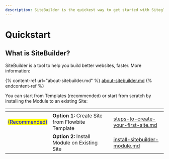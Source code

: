 ```yaml
---
description: SiteBuilder is the quickest way to get started with Siteglide
---
```


# Quickstart

## What is SiteBuilder?

SiteBuilder is a tool to help you build better websites, faster. More information:

{% content-ref url="about-sitebuilder.md" %}
[about-sitebuilder.md](about-sitebuilder.md)
{% endcontent-ref %}

You can start from Templates (recommended) or start from scratch by installing the Module to an existing Site:

<table data-card-size="large" data-column-title-hidden data-view="cards"><thead><tr><th></th><th></th><th data-hidden></th><th data-hidden data-card-target data-type="content-ref"></th></tr></thead><tbody><tr><td><mark style="color:blue;">(Recommended)</mark></td><td><strong>Option 1:</strong> Create Site from Flowbite Template</td><td></td><td><a href="../../portal/sites/steps-to-create-your-first-site.md">steps-to-create-your-first-site.md</a></td></tr><tr><td>          </td><td><strong>Option 2:</strong> Install Module on Existing Site</td><td></td><td><a href="install-sitebuilder-module.md">install-sitebuilder-module.md</a></td></tr></tbody></table>
